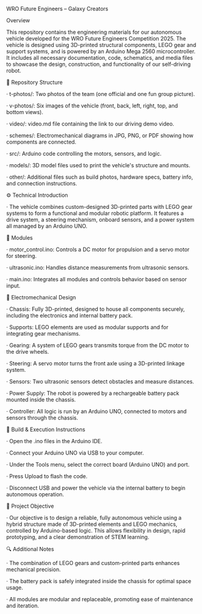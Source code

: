 WRO Future Engineers – Galaxy Creators

Overview

This repository contains the engineering materials for our autonomous vehicle developed for the WRO Future Engineers Competition 2025. The vehicle is designed using 3D-printed structural components, LEGO gear and support systems, and is powered by an Arduino Mega 2560 microcontroller. It includes all necessary documentation, code, schematics, and media files to showcase the design, construction, and functionality of our self-driving robot.

📁 Repository Structure

· t-photos/: Two photos of the team (one official and one fun group picture).

· v-photos/: Six images of the vehicle (front, back, left, right, top, and bottom views).

· video/: video.md file containing the link to our driving demo video.

· schemes/: Electromechanical diagrams in JPG, PNG, or PDF showing how components are connected.

· src/: Arduino code controlling the motors, sensors, and logic.

· models/: 3D model files used to print the vehicle's structure and mounts.

· other/: Additional files such as build photos, hardware specs, battery info, and connection instructions.

⚙️ Technical Introduction

· The vehicle combines custom-designed 3D-printed parts with LEGO gear systems to form a functional and modular robotic platform. It features a drive system, a steering mechanism,    onboard sensors, and a power system all managed by an Arduino UNO.

🔧 Modules

· motor_control.ino: Controls a DC motor for propulsion and a servo motor for steering.

· ultrasonic.ino: Handles distance measurements from ultrasonic sensors.

· main.ino: Integrates all modules and controls behavior based on sensor input.

🔩 Electromechanical Design

· Chassis: Fully 3D-printed, designed to house all components securely, including the electronics and internal battery pack.

· Supports: LEGO elements are used as modular supports and for integrating gear mechanisms.

· Gearing: A system of LEGO gears transmits torque from the DC motor to the drive wheels.

· Steering: A servo motor turns the front axle using a 3D-printed linkage system.

· Sensors: Two ultrasonic sensors detect obstacles and measure distances.

· Power Supply: The robot is powered by a rechargeable battery pack mounted inside the chassis.

· Controller: All logic is run by an Arduino UNO, connected to motors and sensors through the chassis.

🧪 Build & Execution Instructions

· Open the .ino files in the Arduino IDE.

· Connect your Arduino UNO via USB to your computer.

· Under the Tools menu, select the correct board (Arduino UNO) and port.

· Press Upload to flash the code.

· Disconnect USB and power the vehicle via the internal battery to begin autonomous operation.

🎯 Project Objective

· Our objective is to design a reliable, fully autonomous vehicle using a hybrid structure made of 3D-printed elements and LEGO mechanics, controlled by Arduino-based logic. This     allows flexibility in design, rapid prototyping, and a clear demonstration of STEM learning.

🔍 Additional Notes

· The combination of LEGO gears and custom-printed parts enhances mechanical precision.

· The battery pack is safely integrated inside the chassis for optimal space usage.

· All modules are modular and replaceable, promoting ease of maintenance and iteration.
